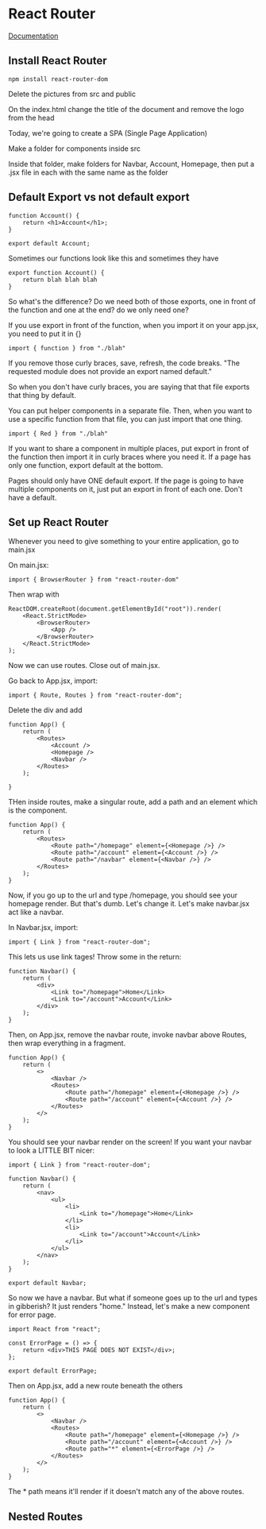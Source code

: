 # React Router

[Documentation](https://reactrouter.com/en/main)

## Install React Router

    npm install react-router-dom

Delete the pictures from src and public

On the index.html change the title of the document and remove the logo from the head

Today, we're going to create a SPA (Single Page Application)

Make a folder for components inside src

Inside that folder, make folders for Navbar, Account, Homepage, then put a .jsx file in each with the same name as the folder

## Default Export vs not default export

    function Account() {
        return <h1>Account</h1>;
    }

    export default Account;

Sometimes our functions look like this and sometimes they have

    export function Account() {
        return blah blah blah
    }

So what's the difference? Do we need both of those exports, one in front of the function and one at the end? do we only need one?

If you use export in front of the function, when you import it on your app.jsx, you need to put it in {}

    import { function } from "./blah"

If you remove those curly braces, save, refresh, the code breaks. "The requested module does not provide an export named default."

So when you don't have curly braces, you are saying that that file exports that thing by default.

You can put helper components in a separate file. Then, when you want to use a specific function from that file, you can just import that one thing.

    import { Red } from "./blah"

If you want to share a component in multiple places, put export in front of the function then import it in curly braces where you need it. If a page has only one function, export default at the bottom.

Pages should only have ONE default export. If the page is going to have multiple components on it, just put an export in front of each one. Don't have a default.

## Set up React Router

Whenever you need to give something to your entire application, go to main.jsx

On main.jsx:

    import { BrowserRouter } from "react-router-dom"

Then wrap <App /> with <BrowserRouter>

    ReactDOM.createRoot(document.getElementById("root")).render(
        <React.StrictMode>
            <BrowserRouter>
                <App />
            </BrowserRouter>
        </React.StrictMode>
    );

Now we can use routes. Close out of main.jsx.

Go back to App.jsx, import:

    import { Route, Routes } from "react-router-dom";

Delete the div and add <Routes>

    function App() {
        return (
            <Routes>
                <Account />
                <Homepage />
                <Navbar />
            </Routes>
        );

    }

THen inside routes, make a singular route, add a path and an element which is the component.

    function App() {
        return (
            <Routes>
                <Route path="/homepage" element={<Homepage />} />
                <Route path="/account" element={<Account />} />
                <Route path="/navbar" element={<Navbar />} />
            </Routes>
        );
    }

Now, if you go up to the url and type /homepage, you should see your homepage render. But that's dumb. Let's change it. Let's make navbar.jsx act like a navbar.

In Navbar.jsx, import:

    import { Link } from "react-router-dom";

This lets us use link tages! Throw some in the return:

    function Navbar() {
        return (
            <div>
                <Link to="/homepage">Home</Link>
                <Link to="/account">Account</Link>
            </div>
        );
    }

Then, on App.jsx, remove the navbar route, invoke navbar above Routes, then wrap everything in a fragment.

    function App() {
        return (
            <>
                <Navbar />
                <Routes>
                    <Route path="/homepage" element={<Homepage />} />
                    <Route path="/account" element={<Account />} />
                </Routes>
            </>
        );
    }

You should see your navbar render on the screen! If you want your navbar to look a LITTLE BIT nicer:

    import { Link } from "react-router-dom";

    function Navbar() {
        return (
            <nav>
                <ul>
                    <li>
                        <Link to="/homepage">Home</Link>
                    </li>
                    <li>
                        <Link to="/account">Account</Link>
                    </li>
                </ul>
            </nav>
        );
    }

    export default Navbar;

So now we have a navbar. But what if someone goes up to the url and types in gibberish? It just renders "home." Instead, let's make a new component for error page.

    import React from "react";

    const ErrorPage = () => {
        return <div>THIS PAGE DOES NOT EXIST</div>;
    };

    export default ErrorPage;

Then on App.jsx, add a new route beneath the others

    function App() {
        return (
            <>
                <Navbar />
                <Routes>
                    <Route path="/homepage" element={<Homepage />} />
                    <Route path="/account" element={<Account />} />
                    <Route path="*" element={<ErrorPage />} />
                </Routes>
            </>
        );
    }

The \* path means it'll render if it doesn't match any of the above routes.

## Nested Routes
